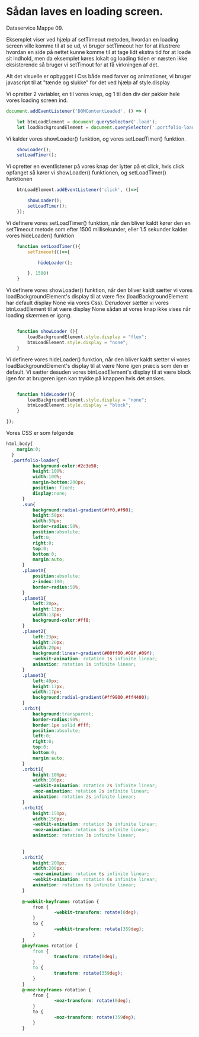 # Sådan laves en loading screen.

Dataservice Mappe 09.

Eksemplet viser ved hjælp af setTimeout metoden, hvordan en loading screen ville komme til at se ud, vi bruger setTimeout her for at illustrere hvordan en side på nettet kunne komme til at tage lidt ekstra tid for at loade sit indhold, men da eksemplet køres lokalt og loading tiden er næsten ikke eksisterende så bruger vi setTimout for at få virkningen af det.

Alt det visuelle er opbygget i Css både med farver og animationer, vi bruger javascript til at "tænde og slukke" for det ved hjælp af style.display

Vi opretter 2 variabler, en til vores knap, og 1 til den div der pakker hele vores loading screen ind.
```javascript
document.addEventListener('DOMContentLoaded', () => {

	let btnLoadElement = document.querySelector('.load');
	let loadBackgroundElement = document.querySelector('.portfolio-loader');
```
Vi kalder vores showLoader() funktion, og vores setLoadTimer() funktion.
```javascript
	showLoader();
	setLoadTimer();

```
Vi opretter en eventlistener på vores knap der lytter på et click, hvis click opfanget så kører vi showLoader() funktionen, og setLoadTimer() funktionen
```javascript
	btnLoadElement.addEventListener('click', ()=>{

		showLoader();
		setLoadTimer();	
	});
```
Vi definere vores setLoadTimer() funktion, når den bliver kaldt kører den en setTimeout metode som efter 1500 millisekunder, eller 1.5 sekunder kalder vores hideLoader() funktion
```javascript
	function setLoadTimer(){
		setTimeout(()=>{

			hideLoader();

		}, 1500)
	}

```
Vi definere vores showLoader() funktion, når den bliver kaldt sætter vi vores loadBackgroundElement's display til at være flex (loadBackgroundElement har default display None via vores Css). Derudover sætter vi vores btnLoadElement til at være display None sådan at vores knap ikke vises når loading skærmen er igang.
```javascript

	function showLoader (){
		loadBackgroundElement.style.display = "flex";
		btnLoadElement.style.display = "none";
	}

```
Vi definere vores hideLoader() funktion, når den bliver kaldt sætter vi vores loadBackgroundElement's display til at være None igen præcis som den er default.
Vi sætter desuden vores btnLoadElement's display til at være block igen for at brugeren igen kan trykke på knappen hvis det ønskes.
```javascript

	function hideLoader(){
		loadBackgroundElement.style.display = "none";
		btnLoadElement.style.display = "block";
	}

});
```

Vores CSS er som følgende 


```css
html,body{
	margin:0;
  }
  .portfolio-loader{
		  background-color:#2c3e50;
		  height:100%;
		  width:100%;
		  margin-bottom:200px;
		  position: fixed;
		  display:none;
	  }
	  .sun{
		  background:radial-gradient(#ff0,#f90);
		  height:50px;
		  width:50px;
		  border-radius:50%;
		  position:absolute;
		  left:0;
		  right:0;
		  top:0;
		  bottom:0;
		  margin:auto;
	  }
	  .planetX{
		  position:absolute;
		  z-index:100;
		  border-radius:50%;
	  }
	  .planet1{
		  left:20px;
		  height:13px;
		  width:13px;
		  background-color:#ff8;
	  }
	  .planet2{
		  left:23px;
		  height:20px;
		  width:20px;
		  background:linear-gradient(#00ff00,#09f,#09f);
		  -webkit-animation: rotation 1s infinite linear;
		  animation: rotation 1s infinite linear;
	  }
	  .planet3{
		  left:49px;
		  height:17px;
		  width:17px;
		  background:radial-gradient(#ff9900,#ff4400);
	  }
	  .orbit{
		  background:transparent;
		  border-radius:50%;
		  border:1px solid #fff;
		  position:absolute;
		  left:0;
		  right:0;
		  top:0;
		  bottom:0;
		  margin:auto;
	  }
	  .orbit1{
		  height:100px;
		  width:100px;
		  -webkit-animation: rotation 2s infinite linear;
		  -moz-animation: rotation 2s infinite linear;
		  animation: rotation 2s infinite linear;
	  }
	  .orbit2{
		  height:150px;
		  width:150px;
		  -webkit-animation: rotation 3s infinite linear;
		  -moz-animation: rotation 3s infinite linear;
		  animation: rotation 3s infinite linear;
  
  
	  }
	  .orbit3{
		  height:200px;
		  width:200px;
		  -moz-animation: rotation 6s infinite linear;
		  -webkit-animation: rotation 6s infinite linear;
		  animation: rotation 6s infinite linear;
	  }
  
	  @-webkit-keyframes rotation {
		  from {
				  -webkit-transform: rotate(0deg);
		  }
		  to {
				  -webkit-transform: rotate(359deg);
		  }
	  }
	  @keyframes rotation {
		  from {
				  transform: rotate(0deg);
		  }
		  to {
				  transform: rotate(359deg);
		  }
	  }
	  @-moz-keyframes rotation {
		  from {
				  -moz-transform: rotate(0deg);
		  }
		  to {
				  -moz-transform: rotate(359deg);
		  }
	  }

```